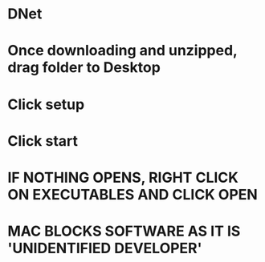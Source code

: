 # DNet
# Once downloading and unzipped, drag folder to Desktop
# Click setup
# Click start


# IF NOTHING OPENS, RIGHT CLICK ON EXECUTABLES AND CLICK OPEN 
# MAC BLOCKS SOFTWARE AS IT IS 'UNIDENTIFIED DEVELOPER'
